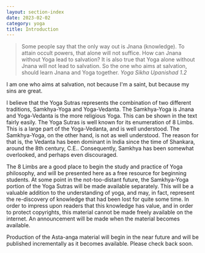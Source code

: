 ```yaml
---
layout: section-index
date: 2023-02-02
category: yoga
title: Introduction
---
```

>Some people say that the only way out is Jnana (knowledge). To attain occult powers, that alone will not suffice. How can Jnana without Yoga lead to salvation? It is also true that Yoga alone without Jnana will not lead to salvation. So the one who aims at salvation, should learn Jnana and Yoga together. *Yoga Sikha Upanishad 1.2*

I am one who aims at salvation, not because I'm a saint, but because my sins are great.

I believe that the Yoga Sutras represents the combination of two different traditions, Samkhya-Yoga and Yoga-Vedanta. The Samkhya-Yoga is Jnana and Yoga-Vedanta is the more religious Yoga. This can be shown in the text fairly easily. The Yoga Sutras is well known for its enumeration of 8 Limbs. This is a large part of the Yoga-Vedanta, and is well understood. The Samkhya-Yoga, on the other hand, is not as well understood. The reason for that is, the Vedanta has been dominant in India since the time of Shankara, around the 8th century, C.E.. Consequently, Samkhya has been somewhat overlooked, and perhaps even discouraged. 

The 8 Limbs are a good place to begin the study and practice of Yoga philosophy, and will be presented here as a free resource for beginning students. At some point in the not-too-distant future, the Samkhya-Yoga portion of the Yoga Sutras will be made available separately. This will be a valuable addition to the understanding of yoga, and may, in fact, represent the re-discovery of knowledge that had been lost for quite some time. In order to impress upon readers that this knowledge has value, and in order to protect copyrights, this material cannot be made freely available on the internet. An announcement will be made when the material becomes available. 

Production of the Asta-anga material will begin in the near future and will be published incrementally as it becomes available. Please check back soon.